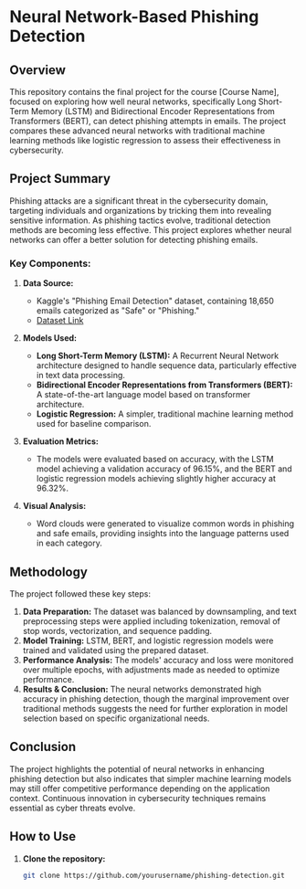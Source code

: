 # Neural Network-Based Phishing Detection

## Overview

This repository contains the final project for the course [Course Name], focused on exploring how well neural networks, specifically Long Short-Term Memory (LSTM) and Bidirectional Encoder Representations from Transformers (BERT), can detect phishing attempts in emails. The project compares these advanced neural networks with traditional machine learning methods like logistic regression to assess their effectiveness in cybersecurity.

## Project Summary

Phishing attacks are a significant threat in the cybersecurity domain, targeting individuals and organizations by tricking them into revealing sensitive information. As phishing tactics evolve, traditional detection methods are becoming less effective. This project explores whether neural networks can offer a better solution for detecting phishing emails.

### Key Components:
1. **Data Source:** 
   - Kaggle's "Phishing Email Detection" dataset, containing 18,650 emails categorized as "Safe" or "Phishing."
   - [Dataset Link](https://www.kaggle.com/datasets/subhajournal/phishingemails)

2. **Models Used:**
   - **Long Short-Term Memory (LSTM):** A Recurrent Neural Network architecture designed to handle sequence data, particularly effective in text data processing.
   - **Bidirectional Encoder Representations from Transformers (BERT):** A state-of-the-art language model based on transformer architecture.
   - **Logistic Regression:** A simpler, traditional machine learning method used for baseline comparison.

3. **Evaluation Metrics:**
   - The models were evaluated based on accuracy, with the LSTM model achieving a validation accuracy of 96.15%, and the BERT and logistic regression models achieving slightly higher accuracy at 96.32%.

4. **Visual Analysis:**
   - Word clouds were generated to visualize common words in phishing and safe emails, providing insights into the language patterns used in each category.

## Methodology

The project followed these key steps:
1. **Data Preparation:** The dataset was balanced by downsampling, and text preprocessing steps were applied including tokenization, removal of stop words, vectorization, and sequence padding.
2. **Model Training:** LSTM, BERT, and logistic regression models were trained and validated using the prepared dataset.
3. **Performance Analysis:** The models' accuracy and loss were monitored over multiple epochs, with adjustments made as needed to optimize performance.
4. **Results & Conclusion:** The neural networks demonstrated high accuracy in phishing detection, though the marginal improvement over traditional methods suggests the need for further exploration in model selection based on specific organizational needs.

## Conclusion

The project highlights the potential of neural networks in enhancing phishing detection but also indicates that simpler machine learning models may still offer competitive performance depending on the application context. Continuous innovation in cybersecurity techniques remains essential as cyber threats evolve.


## How to Use

1. **Clone the repository:**
   ```bash
   git clone https://github.com/yourusername/phishing-detection.git
